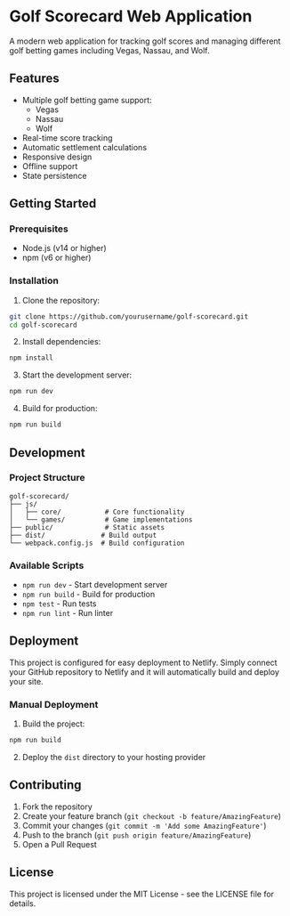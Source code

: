 # Golf Scorecard Web Application

A modern web application for tracking golf scores and managing different golf betting games including Vegas, Nassau, and Wolf.

## Features

- Multiple golf betting game support:
  - Vegas
  - Nassau
  - Wolf
- Real-time score tracking
- Automatic settlement calculations
- Responsive design
- Offline support
- State persistence

## Getting Started

### Prerequisites

- Node.js (v14 or higher)
- npm (v6 or higher)

### Installation

1. Clone the repository:
```bash
git clone https://github.com/yourusername/golf-scorecard.git
cd golf-scorecard
```

2. Install dependencies:
```bash
npm install
```

3. Start the development server:
```bash
npm run dev
```

4. Build for production:
```bash
npm run build
```

## Development

### Project Structure

```
golf-scorecard/
├── js/
│   ├── core/           # Core functionality
│   └── games/          # Game implementations
├── public/             # Static assets
├── dist/              # Build output
└── webpack.config.js  # Build configuration
```

### Available Scripts

- `npm run dev` - Start development server
- `npm run build` - Build for production
- `npm test` - Run tests
- `npm run lint` - Run linter

## Deployment

This project is configured for easy deployment to Netlify. Simply connect your GitHub repository to Netlify and it will automatically build and deploy your site.

### Manual Deployment

1. Build the project:
```bash
npm run build
```

2. Deploy the `dist` directory to your hosting provider

## Contributing

1. Fork the repository
2. Create your feature branch (`git checkout -b feature/AmazingFeature`)
3. Commit your changes (`git commit -m 'Add some AmazingFeature'`)
4. Push to the branch (`git push origin feature/AmazingFeature`)
5. Open a Pull Request

## License

This project is licensed under the MIT License - see the LICENSE file for details. 